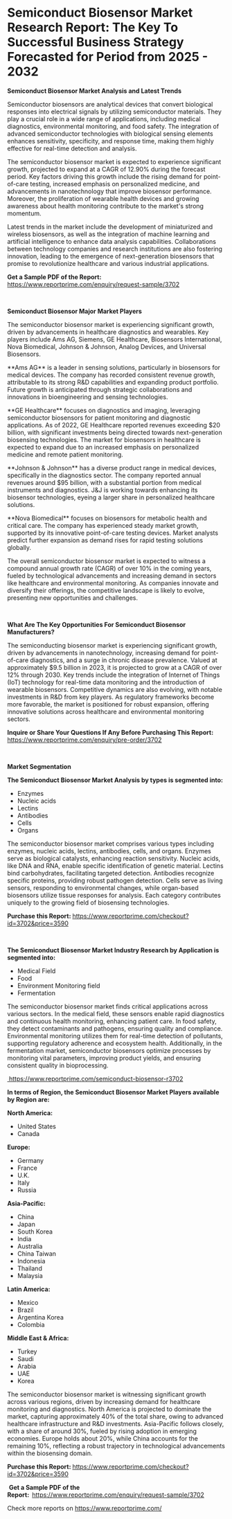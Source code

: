 <p><h1>Semiconduct Biosensor Market Research Report: The Key To Successful Business Strategy Forecasted for Period from 2025 - 2032</h1></p><p><strong>Semiconduct Biosensor Market Analysis and Latest Trends</strong></p>
<p><p>Semiconductor biosensors are analytical devices that convert biological responses into electrical signals by utilizing semiconductor materials. They play a crucial role in a wide range of applications, including medical diagnostics, environmental monitoring, and food safety. The integration of advanced semiconductor technologies with biological sensing elements enhances sensitivity, specificity, and response time, making them highly effective for real-time detection and analysis.</p><p>The semiconductor biosensor market is expected to experience significant growth, projected to expand at a CAGR of 12.90% during the forecast period. Key factors driving this growth include the rising demand for point-of-care testing, increased emphasis on personalized medicine, and advancements in nanotechnology that improve biosensor performance. Moreover, the proliferation of wearable health devices and growing awareness about health monitoring contribute to the market's strong momentum.</p><p>Latest trends in the market include the development of miniaturized and wireless biosensors, as well as the integration of machine learning and artificial intelligence to enhance data analysis capabilities. Collaborations between technology companies and research institutions are also fostering innovation, leading to the emergence of next-generation biosensors that promise to revolutionize healthcare and various industrial applications.</p></p>
<p><strong>Get a Sample PDF of the Report:&nbsp;</strong> <a href="https://www.reportprime.com/enquiry/request-sample/3702?utm_campaign=1848&utm_medium=2&utm_source=Github&utm_content=ia&utm_term=15022025&utm_id=semiconduct-biosensor">https://www.reportprime.com/enquiry/request-sample/3702</a></p>
<p>&nbsp;</p>
<p><strong>Semiconduct Biosensor Major Market Players</strong></p>
<p><p>The semiconductor biosensor market is experiencing significant growth, driven by advancements in healthcare diagnostics and wearables. Key players include Ams AG, Siemens, GE Healthcare, Biosensors International, Nova Biomedical, Johnson & Johnson, Analog Devices, and Universal Biosensors.</p><p>**Ams AG** is a leader in sensing solutions, particularly in biosensors for medical devices. The company has recorded consistent revenue growth, attributable to its strong R&D capabilities and expanding product portfolio. Future growth is anticipated through strategic collaborations and innovations in bioengineering and sensing technologies.</p><p>**GE Healthcare** focuses on diagnostics and imaging, leveraging semiconductor biosensors for patient monitoring and diagnostic applications. As of 2022, GE Healthcare reported revenues exceeding $20 billion, with significant investments being directed towards next-generation biosensing technologies. The market for biosensors in healthcare is expected to expand due to an increased emphasis on personalized medicine and remote patient monitoring.</p><p>**Johnson & Johnson** has a diverse product range in medical devices, specifically in the diagnostics sector. The company reported annual revenues around $95 billion, with a substantial portion from medical instruments and diagnostics. J&J is working towards enhancing its biosensor technologies, eyeing a larger share in personalized healthcare solutions.</p><p>**Nova Biomedical** focuses on biosensors for metabolic health and critical care. The company has experienced steady market growth, supported by its innovative point-of-care testing devices. Market analysts predict further expansion as demand rises for rapid testing solutions globally.</p><p>The overall semiconductor biosensor market is expected to witness a compound annual growth rate (CAGR) of over 10% in the coming years, fueled by technological advancements and increasing demand in sectors like healthcare and environmental monitoring. As companies innovate and diversify their offerings, the competitive landscape is likely to evolve, presenting new opportunities and challenges.</p></p>
<p>&nbsp;</p>
<p><strong>What Are The Key Opportunities For Semiconduct Biosensor Manufacturers?</strong></p>
<p><p>The semiconducting biosensor market is experiencing significant growth, driven by advancements in nanotechnology, increasing demand for point-of-care diagnostics, and a surge in chronic disease prevalence. Valued at approximately $9.5 billion in 2023, it is projected to grow at a CAGR of over 12% through 2030. Key trends include the integration of Internet of Things (IoT) technology for real-time data monitoring and the introduction of wearable biosensors. Competitive dynamics are also evolving, with notable investments in R&D from key players. As regulatory frameworks become more favorable, the market is positioned for robust expansion, offering innovative solutions across healthcare and environmental monitoring sectors.</p></p>
<p><strong>Inquire or Share Your Questions If Any Before Purchasing This Report:</strong> <a href="https://www.reportprime.com/enquiry/pre-order/3702?utm_campaign=1848&utm_medium=2&utm_source=Github&utm_content=ia&utm_term=15022025&utm_id=semiconduct-biosensor">https://www.reportprime.com/enquiry/pre-order/3702</a></p>
<p>&nbsp;</p>
<p><strong>Market Segmentation</strong></p>
<p><strong>The Semiconduct Biosensor Market Analysis by types is segmented into:</strong></p>
<p><ul><li>Enzymes</li><li>Nucleic acids</li><li>Lectins</li><li>Antibodies</li><li>Cells</li><li>Organs</li></ul></p>
<p><p>The semiconductor biosensor market comprises various types including enzymes, nucleic acids, lectins, antibodies, cells, and organs. Enzymes serve as biological catalysts, enhancing reaction sensitivity. Nucleic acids, like DNA and RNA, enable specific identification of genetic material. Lectins bind carbohydrates, facilitating targeted detection. Antibodies recognize specific proteins, providing robust pathogen detection. Cells serve as living sensors, responding to environmental changes, while organ-based biosensors utilize tissue responses for analysis. Each category contributes uniquely to the growing field of biosensing technologies.</p></p>
<p><strong>Purchase this Report:&nbsp;</strong><a href="https://www.reportprime.com/checkout?id=3702&price=3590&utm_campaign=1848&utm_medium=2&utm_source=Github&utm_content=ia&utm_term=15022025&utm_id=semiconduct-biosensor">https://www.reportprime.com/checkout?id=3702&price=3590</a></p>
<p>&nbsp;</p>
<p><strong>The Semiconduct Biosensor Market Industry Research by Application is segmented into:</strong></p>
<p><ul><li>Medical Field</li><li>Food</li><li>Environment Monitoring field</li><li>Fermentation</li></ul></p>
<p><p>The semiconductor biosensor market finds critical applications across various sectors. In the medical field, these sensors enable rapid diagnostics and continuous health monitoring, enhancing patient care. In food safety, they detect contaminants and pathogens, ensuring quality and compliance. Environmental monitoring utilizes them for real-time detection of pollutants, supporting regulatory adherence and ecosystem health. Additionally, in the fermentation market, semiconductor biosensors optimize processes by monitoring vital parameters, improving product yields, and ensuring consistent quality in bioprocessing.</p></p>
<p><a href="https://www.reportprime.com/semiconduct-biosensor-r3702?utm_campaign=1848&utm_medium=2&utm_source=Github&utm_content=ia&utm_term=15022025&utm_id=semiconduct-biosensor">&nbsp;https://www.reportprime.com/semiconduct-biosensor-r3702</a></p>
<p><strong>In terms of Region, the Semiconduct Biosensor Market Players available by Region are:</strong></p>
<p>
    <p> <strong> North America: </strong>
        <ul>
            <li>United States</li>
            <li>Canada</li>
        </ul>
        </p> 
    <p> <strong> Europe: </strong>
        <ul>
            <li>Germany</li>
            <li>France</li>
            <li>U.K.</li>
            <li>Italy</li>
            <li>Russia</li>
        </ul>
        </p> 
    <p> <strong> Asia-Pacific: </strong>
        <ul>
            <li>China</li>
            <li>Japan</li>
            <li>South Korea</li>
            <li>India</li>
            <li>Australia</li>
            <li>China Taiwan</li>
            <li>Indonesia</li>
            <li>Thailand</li>
            <li>Malaysia</li>
        </ul>
        </p> 
    <p> <strong> Latin America: </strong>
        <ul>
            <li>Mexico</li>
            <li>Brazil</li>
            <li>Argentina Korea</li>
            <li>Colombia</li>
        </ul>
        </p> 
    <p> <strong> Middle East & Africa: </strong>
        <ul>
            <li>Turkey</li>
            <li>Saudi</li>
            <li>Arabia</li>
            <li>UAE</li>
            <li>Korea</li>
        </ul>
    </p>
    </p>
<p><p>The semiconductor biosensor market is witnessing significant growth across various regions, driven by increasing demand for healthcare monitoring and diagnostics. North America is projected to dominate the market, capturing approximately 40% of the total share, owing to advanced healthcare infrastructure and R&D investments. Asia-Pacific follows closely, with a share of around 30%, fueled by rising adoption in emerging economies. Europe holds about 20%, while China accounts for the remaining 10%, reflecting a robust trajectory in technological advancements within the biosensing domain.</p></p>
<p><strong>Purchase this Report: </strong><a href="https://www.reportprime.com/checkout?id=3702&price=3590&utm_campaign=1848&utm_medium=2&utm_source=Github&utm_content=ia&utm_term=15022025&utm_id=semiconduct-biosensor">https://www.reportprime.com/checkout?id=3702&price=3590</a></p>
<p>&nbsp;<strong>Get a Sample PDF of the Report:&nbsp;&nbsp;</strong><a href="https://www.reportprime.com/enquiry/request-sample/3702?utm_campaign=1848&utm_medium=2&utm_source=Github&utm_content=ia&utm_term=15022025&utm_id=semiconduct-biosensor">https://www.reportprime.com/enquiry/request-sample/3702</a></p>
<p><strong></strong></p>
<p>Check more reports on <a href="https://www.reportprime.com/?utm_campaign=1848&utm_medium=2&utm_source=Github&utm_content=ia&utm_term=15022025&utm_id=semiconduct-biosensor">https://www.reportprime.com/</a></p>